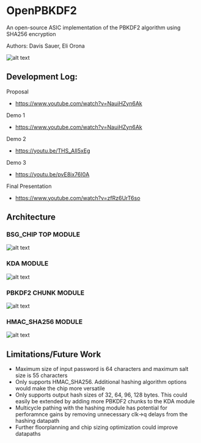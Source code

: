 # OpenPBKDF2
An open-source ASIC implementation of the PBKDF2 algorithm using SHA256 encryption

Authors: Davis Sauer, Eli Orona

![alt text](https://cdn.discordapp.com/attachments/1199124288377192479/1245222779008319560/image.png?ex=6658a055&is=66574ed5&hm=1108603c2021eb396eb416c2664c90964a190ceee113048969ae84f1afeeed76&)

## Development Log: 
Proposal
- https://www.youtube.com/watch?v=NauiHZyn6Ak

Demo 1
- https://www.youtube.com/watch?v=NauiHZyn6Ak

Demo 2
- https://youtu.be/THS_AII5xEg

Demo 3
- https://youtu.be/pvE8ix76I0A

Final Presentation
- https://www.youtube.com/watch?v=zfRz6UrT6so


## Architecture
### BSG_CHIP TOP MODULE
![alt text](https://cdn.discordapp.com/attachments/1199124288377192479/1237563761603248148/image.png?ex=665872d1&is=66572151&hm=e3cfed2839a8dbc1e66aa7a5ef069df036713428208fd2e69aaf13113f447de5&)

### KDA MODULE
![alt text](https://cdn.discordapp.com/attachments/1199124288377192479/1237563761603248148/image.png?ex=665872d1&is=66572151&hm=e3cfed2839a8dbc1e66aa7a5ef069df036713428208fd2e69aaf13113f447de5&)

### PBKDF2 CHUNK MODULE
![alt text](https://cdn.discordapp.com/attachments/1199124288377192479/1237563821933989951/image.png?ex=665872df&is=6657215f&hm=f4a22eb9a5f4ee0157b73033320a898036958554da33c934b15b19b25d1270c4&)

### HMAC_SHA256 MODULE
![alt text](https://cdn.discordapp.com/attachments/1199124288377192479/1230275520214597672/image.png?ex=66584d1d&is=6656fb9d&hm=5ff12b8f6058da4e5e8a563d66db42c1184127b8714f3a8c5db0099c22ada4ed&)


## Limitations/Future Work 
- Maximum size of input password is 64 characters and maximum salt size is 55 characters
- Only supports HMAC_SHA256. Additional hashing algorithm options would make the chip more versatile
- Only supports output hash sizes of 32, 64, 96, 128 bytes. This could easily be extended by adding more PBKDF2 chunks to the KDA module
- Multicycle pathing with the hashing module has potential for perforamnce gains by removing unnecessary clk->q delays from the hashing datapath
- Further floorplanning and chip sizing optimization could improve datapaths
